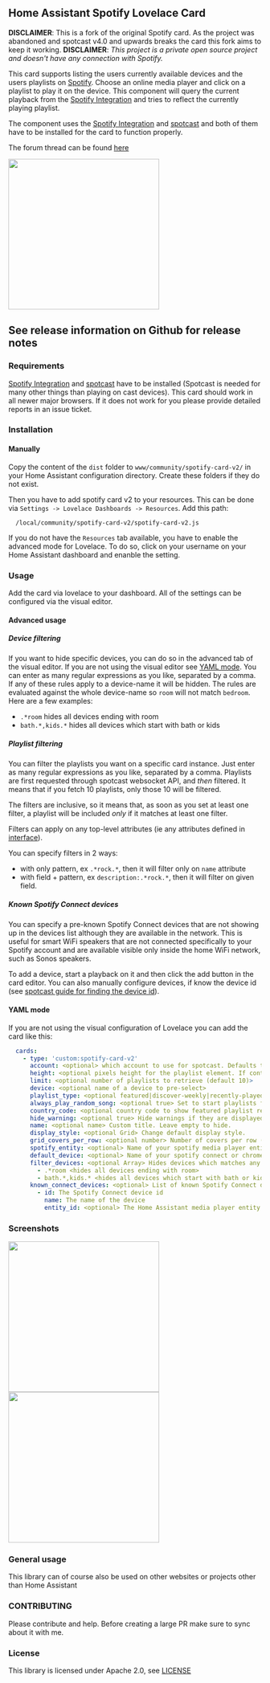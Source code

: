 <!-- [![hacs_badge](https://img.shields.io/badge/HACS-Default-orange.svg)](https://github.com/custom-components/hacs) [![spotify-card](https://img.shields.io/github/release/custom-cards/spotify-card.svg)](https://github.com/custom-cards/spotify-card)

![Build](https://github.com/custom-cards/spotify-card/workflows/Build/badge.svg) -->

## Home Assistant Spotify Lovelace Card
**DISCLAIMER**: This is a fork of the original Spotify card. As the project was abandoned and spotcast v4.0 and upwards breaks the card this fork aims to keep it working.
**DISCLAIMER**: _This project is a private open source project and doesn't have any connection with Spotify._

This card supports listing the users currently available devices and the users playlists on [Spotify](https://www.spotify.com). Choose an online media player and click on a playlist to play it on the device. This component will query the current playback from the [Spotify Integration](https://www.home-assistant.io/integrations/spotify/) and tries to reflect the currently playing playlist.

The component uses the [Spotify Integration](https://www.home-assistant.io/integrations/spotify/) and [spotcast](https://github.com/fondberg/spotcast) and both of them have to be installed for the card to function properly.

The forum thread can be found [here](https://community.home-assistant.io/t/spotify-lovelace-card/103525)

<img src="pics/grid.png" width="300">

## See release information on Github for release notes

### Requirements

[Spotify Integration](https://www.home-assistant.io/integrations/spotify/) and [spotcast](https://github.com/fondberg/spotcast) have to be installed (Spotcast is needed for many other things than playing on cast devices).
This card should work in all newer major browsers. If it does not work for you please provide detailed reports in an issue ticket.

### Installation

<!-- #### HACS users

Follow the HACS instructions when installing it. -->

#### Manually

Copy the content of the `dist` folder to `www/community/spotify-card-v2/` in your Home Assistant configuration directory. Create these folders if they do not exist.

Then you have to add spotify card v2 to your resources. This can be done via `Settings -> Lovelace Dashboards -> Resources`. Add this path:

```
  /local/community/spotify-card-v2/spotify-card-v2.js
```

If you do not have the `Resources` tab available, you have to enable the advanced mode for Lovelace. To do so, click on your username on your Home Assistant dashboard and enanble the setting.

### Usage

Add the card via lovelace to your dashboard. All of the settings can be configured via the visual editor.

#### Advanced usage

##### Device filtering

If you want to hide specific devices, you can do so in the advanced tab of the visual editor. If you are not using the visual editor see [YAML mode](YAML-mode).
You can enter as many regular expressions as you like, separated by a comma. If any of these rules apply to a device-name it will be hidden. The rules are evaluated against the whole device-name so `room` will not match `bedroom`. Here are a few examples:

- `.*room` hides all devices ending with room
- `bath.*,kids.*` hides all devices which start with bath or kids

##### Playlist filtering

You can filter the playlists you want on a specific card instance. Just enter as many regular expressions as you like, separated by a comma.
Playlists are first requested through spotcast websocket API, and *then* filtered. It means that if you fetch 10 playlists, only those 10 will be filtered.

The filters are inclusive, so it means that, as soon as you set at least one filter, a playlist will be included *only* if it matches at least one filter.

Filters can apply on any top-level attributes (ie any attributes defined in [interface](https://github.com/custom-cards/spotify-card/blob/master/src/types.ts#L129)).

You can specify filters in 2 ways:

- with only pattern, ex `.*rock.*`, then it will filter only on `name` attribute
- with field + pattern, ex `description:.*rock.*`, then it will filter on given field.

##### Known Spotify Connect devices

You can specify a pre-known Spotify Connect devices that are not showing up in the devices list although they are available in the network.
This is useful for smart WiFi speakers that are not connected specifically to your Spotify account and are available visible only inside the home WiFi network, such as Sonos speakers. 

To add a device, start a playback on it and then click the add button in the card editor. You can also manually configure devices, if know the device id (see [spotcast guide for finding the device id](https://github.com/fondberg/spotcast#find-spotify-device-id)).

#### YAML mode

If you are not using the visual configuration of Lovelace you can add the card like this:

```yaml
  cards:
    - type: 'custom:spotify-card-v2'
      account: <optional> which account to use for spotcast. Defaults to "default"
      height: <optional pixels height for the playlist element. If content is larger scrolling will be enabled>
      limit: <optional number of playlists to retrieve (default 10)>
      device: <optional name of a device to pre-select>
      playlist_type: <optional featured|discover-weekly|recently-played> Change type of playlists shown. Default are your normal playlists.
      always_play_random_song: <optional true> Set to start playlists from a random song.
      country_code: <optional country code to show featured playlist relevent to a particular country. https://en.wikipedia.org/wiki/ISO_3166-1_alpha-2 >
      hide_warning: <optional true> Hide warnings if they are displayed.
      name: <optional name> Custom title. Leave empty to hide.
      display_style: <optional Grid> Change default display style.
      grid_covers_per_row: <optional number> Number of covers per row (default 3) in Grid-view.
      spotify_entity: <optional> Name of your spotify media player entity if it doesn't start with "spotify"
      default_device: <optional> Name of your spotify connect or chromecast device, e.g. "Kitchen"
      filter_devices: <optional Array> Hides devices which matches any array entry. The entries have to be regular expressions and are matched against the full device-name. The following are examples
        - .*room <hides all devices ending with room>
        - bath.*,kids.* <hides all devices which start with bath or kids>
      known_connect_devices: <optional> List of known Spotify Connect devices, see [Known Spotify Connect devices](Known-Spotify-Connect-devices) section
        - id: The Spotify Connect device id
          name: The name of the device
          entity_id: <optional> The Home Assistant media player entity id of this device (e.g. from Sonos integration)
```

### Screenshots

<img src="pics/list.png" height="300">
<img src="pics/conf.png" height="300">

### General usage

This library can of course also be used on other websites or projects other than Home Assistant

### CONTRIBUTING

Please contribute and help. Before creating a large PR make sure to sync about it with me.

### License

This library is licensed under Apache 2.0, see [LICENSE](./LICENSE)
